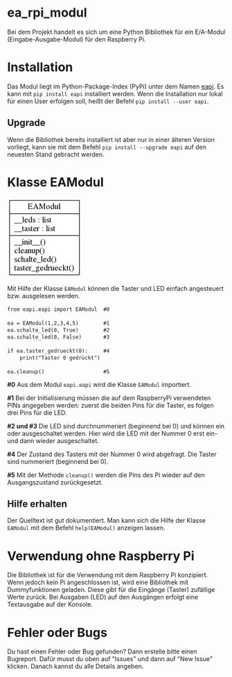 ea_rpi_modul
============

Bei dem Projekt handelt es sich um eine Python Bibliothek für ein E/A-Modul
(Eingabe-Ausgabe-Modul) für den Raspberry Pi.


Installation
============

Das Modul liegt im Python-Package-Index (PyPi) unter dem Namen
[eapi](https://pypi.python.org/pypi/eapi). Es kann mit `pip install eapi`
installiert werden. Wenn die Installation nur lokal für einen User erfolgen
soll, heißt der Befehl `pip install --user eapi`.

Upgrade
-------

Wenn die Bibliothek bereits installiert ist aber nur in einer älteren Version
vorliegt, kann sie mit dem Befehl `pip install --upgrade eapi` auf den
neuesten Stand gebracht werden.

Klasse EAModul
==============

![Klassendiagramm (automatisch generiert mit pyreverse)](./klassendiagramm.png)

Mit Hilfe der Klasse `EAModul` können die Taster und LED einfach angesteuert
bzw. ausgelesen werden.

    from eapi.eapi import EAModul  #0

    ea = EAModul(1,2,3,4,5)        #1
    ea.schalte_led(0, True)        #2
    ea.schalte_led(0, False)       #3
    
    if ea.taster_gedrueckt(0):     #4
        print("Taster 0 gedrückt")
        
    ea.cleanup()                   #5

**#0** Aus dem Modul `eapi.eapi` wird die Klasse `EAModul` importiert.

**#1** Bei der Initialisierung müssen die auf dem RaspberryPi verwendeten PINs
angegeben werden: zuerst die beiden Pins für die Taster, es folgen drei
Pins für die LED.

**#2 und #3** Die LED sind durchnummeriert (beginnend bei 0) und können ein
oder ausgeschaltet werden. Hier wird die LED mit der Nummer 0 erst ein- und
dann wieder ausgeschaltet.

**#4** Der Zustand des Tasters mit der Nummer 0 wird abgefragt. Die Taster
sind nummeriert (beginnend bei 0).

**#5** Mit der Methode `cleanup()` werden die Pins des Pi wieder auf den
Ausgangszustand zurückgesetzt.

Hilfe erhalten
--------------

Der Quelltext ist gut dokumentiert. Man kann sich die Hilfe der Klasse
`EAModul` mit dem Befehl `help(EAModul)` anzeigen lassen.


Verwendung ohne Raspberry Pi
============================

Die Bibliothek ist für die Verwendung mit dem Raspberry Pi konzipiert. Wenn
jedoch kein Pi angeschlossen ist, wird eine Bibliothek mit Dummyfunktionen
geladen. Diese gibt für die Eingänge (Taster) zufällige Werte zurück. Bei
Ausgaben (LED) auf den Ausgängen erfolgt eine Textausgabe auf der Konsole.

Fehler oder Bugs
================

Du hast einen Fehler oder Bug gefunden? Dann erstelle bitte einen
Bugreport. Dafür musst du oben auf "Issues" und dann auf "New Issue"
klicken. Danach kannst du alle Details angeben.


